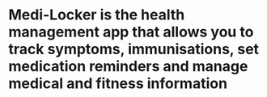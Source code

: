 # Medi-Locker is the health management app that allows you to track symptoms, immunisations, set medication reminders and manage medical and fitness information
 

